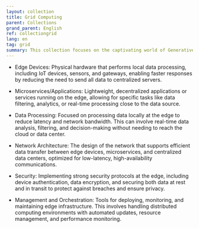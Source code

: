 ```yaml
---
layout: collection
title: Grid Computing
parent: Collections
grand_parent: English
ref: collectiongrid
lang: en
tag: grid
summary: This collection focuses on the captivating world of Generative AI, a field that's redefining creativity and automation. Dive into discussions with leading experts who unravel the potential of AI to generate art, music, and content, revolutionizing industries from entertainment to marketing. Discover how Generative AI is not just a tool but a game-changer for those seeking to amplify their creative output and streamline complex processes.
---
```


* Edge Devices: Physical hardware that performs local data processing, including IoT devices, sensors, and gateways, enabling faster responses by reducing the need to send all data to centralized servers.

* Microservices/Applications: Lightweight, decentralized applications or services running on the edge, allowing for specific tasks like data filtering, analytics, or real-time processing close to the data source.

* Data Processing: Focused on processing data locally at the edge to reduce latency and network bandwidth. This can involve real-time data analysis, filtering, and decision-making without needing to reach the cloud or data center.

* Network Architecture: The design of the network that supports efficient data transfer between edge devices, microservices, and centralized data centers, optimized for low-latency, high-availability communications.

* Security: Implementing strong security protocols at the edge, including device authentication, data encryption, and securing both data at rest and in transit to protect against breaches and ensure privacy.

* Management and Orchestration: Tools for deploying, monitoring, and maintaining edge infrastructure. This involves handling distributed computing environments with automated updates, resource management, and performance monitoring.